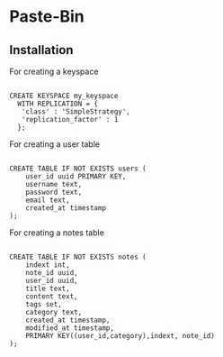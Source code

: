 # Paste-Bin

## Installation
For creating a keyspace

<code>
CREATE KEYSPACE my_keyspace
  WITH REPLICATION = { 
   'class' : 'SimpleStrategy', 
   'replication_factor' : 1 
  };
</code>

For creating a user table

<code>
CREATE TABLE IF NOT EXISTS users (
    user_id uuid PRIMARY KEY,
    username text,
    password text,
    email text,
    created_at timestamp
);
</code>

For creating a notes table

<code>
CREATE TABLE IF NOT EXISTS notes (
    indext int,
    note_id uuid,
    user_id uuid,
    title text,
    content text,
    tags set<text>,
    category text,
    created_at timestamp,
    modified_at timestamp,
    PRIMARY KEY((user_id,category),indext, note_id)
);

</code>